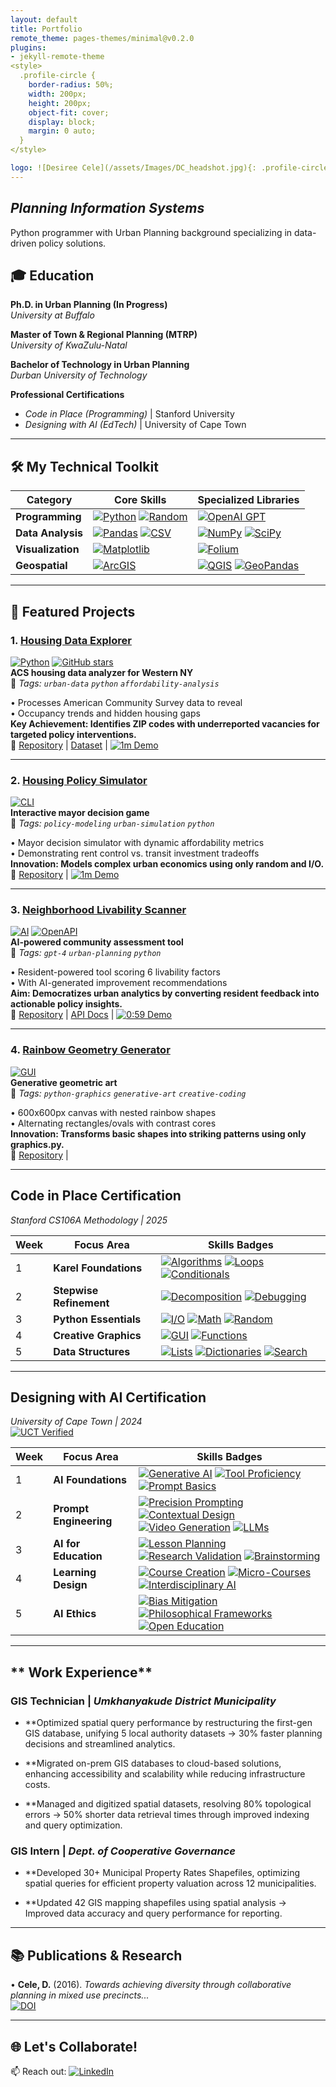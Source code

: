 ```yaml
---
layout: default
title: Portfolio
remote_theme: pages-themes/minimal@v0.2.0
plugins:
- jekyll-remote-theme
<style>
  .profile-circle {
    border-radius: 50%;
    width: 200px;
    height: 200px;
    object-fit: cover;
    display: block;
    margin: 0 auto;
  }
</style>

logo: ![Desiree Cele](/assets/Images/DC_headshot.jpg){: .profile-circle }
---
```

## *Planning Information Systems*  
Python programmer with Urban Planning background specializing in data-driven policy solutions.  

## 🎓 Education

**Ph.D. in Urban Planning (In Progress)**  
*University at Buffalo*  

**Master of Town & Regional Planning (MTRP)**  
*University of KwaZulu-Natal*  

**Bachelor of Technology in Urban Planning**  
*Durban University of Technology*  

**Professional Certifications**  
- *Code in Place (Programming)* | Stanford University  
- *Designing with AI (EdTech)*  | University of Cape Town  

---

## **🛠️ My Technical Toolkit**  

| Category              | Core Skills                                                                                     | Specialized Libraries                                                                           |
|-----------------------|------------------------------------------------------------------------------------------------|------------------------------------------------------------------------------------------------|
| **Programming**       | [![Python](https://img.shields.io/badge/Python-3.10+-3776AB?logo=python)](https://www.python.org/) [![Random](https://img.shields.io/badge/Random-StdLib-999999)](https://docs.python.org/3/library/random.html) | [![OpenAI GPT](https://img.shields.io/badge/OpenAI-GPT_4-412991?logo=openai)](https://platform.openai.com/docs) |
| **Data Analysis**     | [![Pandas](https://img.shields.io/badge/Pandas-2.0+-150458?logo=pandas)](https://pandas.pydata.org/) [![CSV](https://img.shields.io/badge/CSV-StdLib-239120)](https://docs.python.org/3/library/csv.html) | [![NumPy](https://img.shields.io/badge/NumPy-1.24+-013243?logo=numpy)](https://numpy.org/) [![SciPy](https://img.shields.io/badge/SciPy-1.10+-8CAAE6?logo=scipy)](https://scipy.org/) |
| **Visualization**     | [![Matplotlib](https://img.shields.io/badge/Matplotlib-3.7+-11557c?logo=matplotlib)](https://matplotlib.org/) | [![Folium](https://img.shields.io/badge/Folium-0.14+-77B829?logo=leaflet)](https://python-visualization.github.io/folium/) |
| **Geospatial**        | [![ArcGIS](https://img.shields.io/badge/ArcGIS-Pro-2C2D2E?logo=esri)](https://www.esri.com/) | [![QGIS](https://img.shields.io/badge/QGIS-3.28+-589632?logo=qgis)](https://qgis.org/) [![GeoPandas](https://img.shields.io/badge/GeoPandas-0.12+-E5A50C)](https://geopandas.org/) | 

---

## **🚀 Featured Projects**  

### **1. [Housing Data Explorer](https://github.com/Descele/CIP5-Project1)**  
[![Python](https://img.shields.io/badge/Python-3.10+-blue?logo=python&logoColor=white)](https://www.python.org/) 
[![GitHub stars](https://img.shields.io/github/stars/Descele/CIP5_Project1?style=social)](https://github.com/Descele/CIP5_Project1/stargazers)  
**ACS housing data analyzer for Western NY**  
📌 *Tags: `urban-data` `python` `affordability-analysis`*

• Processes American Community Survey data to reveal  
• Occupancy trends and hidden housing gaps  
**Key Achievement: Identifies ZIP codes with underreported vacancies for targeted policy interventions.**  
🔗 [Repository](https://github.com/Descele/CIP5_Project1) | [Dataset](https://www.census.gov/programs-surveys/acs) | [![1m Demo](https://img.shields.io/badge/▶_1:04_Demo-2d3e50?style=for-the-badge&logoColor=white)](https://www.loom.com/share/5df07986504e4ccaa9a161e0bd5bb3fb)

---

### **2. [Housing Policy Simulator](https://github.com/Descele/CIP5-Project2)**  
[![CLI](https://img.shields.io/badge/CLI-Game-yellowgreen)](https://en.wikipedia.org/wiki/Command-line_interface)   
**Interactive mayor decision game**  
📌 *Tags: `policy-modeling` `urban-simulation` `python`*  

• Mayor decision simulator with dynamic affordability metrics  
• Demonstrating rent control vs. transit investment tradeoffs  
**Innovation: Models complex urban economics using only random and I/O.**  
🔗 [Repository](https://github.com/Descele/CIP5_Project2) | [![1m Demo](https://img.shields.io/badge/▶_1:04_Demo-2d3e50?style=for-the-badge&logoColor=white)](https://www.loom.com/share/f62bdab0c76b434c9a75204b689badb6)

---

### **3. [Neighborhood Livability Scanner](https://github.com/Descele/CIP5-Project3)**  
[![AI](https://img.shields.io/badge/AI-GPT_4-9cf)](https://openai.com/gpt-4) 
[![OpenAPI](https://img.shields.io/badge/API-OpenAI-purple)](https://platform.openai.com/docs)  
**AI-powered community assessment tool**  
📌 *Tags: `gpt-4` `urban-planning` `python`*  

• Resident-powered tool scoring 6 livability factors  
• With AI-generated improvement recommendations  
**Aim: Democratizes urban analytics by converting resident feedback into actionable policy insights.**  
🔗 [Repository](https://github.com/Descele/CIP5_Project3) | [API Docs](https://platform.openai.com/docs) | [![0:59 Demo](https://img.shields.io/badge/▶_0:59_Demo-2d3e50?style=for-the-badge&logoColor=white)](https://www.loom.com/share/33536c0afa4141d698e2f0ff779f27ba)

---

### **4. [Rainbow Geometry Generator](https://github.com/Descele/CIP5_Project4)**  
[![GUI](https://img.shields.io/badge/GUI-Canvas-blue)](https://en.wikipedia.org/wiki/Graphical_user_interface)  
**Generative geometric art**  
📌 *Tags: `python-graphics` `generative-art` `creative-coding`*  

• 600x600px canvas with nested rainbow shapes  
• Alternating rectangles/ovals with contrast cores  
**Innovation: Transforms basic shapes into striking patterns using only graphics.py.**  
🔗 [Repository](https://github.com/Descele/CIP5_Project4) |

---
## Code in Place Certification  
*Stanford CS106A Methodology | 2025*  

| Week | Focus Area | Skills Badges |  
|------|------------|---------------|  
| 1 | **Karel Foundations** | [![Algorithms](https://img.shields.io/badge/-Algorithms-brightgreen)](https://compedu.stanford.edu/karel-reader/docs/python/en/chapter1.html) [![Loops](https://img.shields.io/badge/-For/While_Loops-blue)](https://compedu.stanford.edu/karel-reader/docs/python/en/chapter4.html) [![Conditionals](https://img.shields.io/badge/-If_Statements-orange)](https://compedu.stanford.edu/karel-reader/docs/python/en/chapter3.html) |  
| 2 | **Stepwise Refinement** | [![Decomposition](https://img.shields.io/badge/-Problem_Decomposition-9cf)](https://compedu.stanford.edu/karel-reader/docs/python/en/chapter7.html) [![Debugging](https://img.shields.io/badge/-Debugging-purple)](https://compedu.stanford.edu/codeinplace/faq#debugging) |  
| 3 | **Python Essentials** | [![I/O](https://img.shields.io/badge/-Input/Output-yellow)](https://docs.python.org/3/tutorial/inputoutput.html) [![Math](https://img.shields.io/badge/-Arithmetic-blue)](https://docs.python.org/3/tutorial/introduction.html#numbers) [![Random](https://img.shields.io/badge/-Random_Lib-success)](https://docs.python.org/3/library/random.html) |  
| 4 | **Creative Graphics** | [![GUI](https://img.shields.io/badge/-Canvas_Graphics-ff69b4)](https://cs.stanford.edu/people/nick/graphics-py/) [![Functions](https://img.shields.io/badge/-Modular_Code-important)](https://docs.python.org/3/tutorial/controlflow.html#defining-functions) |   
| 5 | **Data Structures** | [![Lists](https://img.shields.io/badge/-Lists-2d3e50)](https://docs.python.org/3/tutorial/datastructures.html) [![Dictionaries](https://img.shields.io/badge/-Dicts-8a2be2)](https://docs.python.org/3/tutorial/datastructures.html#dictionaries) [![Search](https://img.shields.io/badge/-Search_Algorithms-brightgreen)](https://compedu.stanford.edu/codeinplace/faq#searching) | 
---

## Designing with AI Certification  
*University of Cape Town | 2024*  
[![UCT Verified](https://img.shields.io/badge/QR_Verified_Credential-View_Here-228B22?style=flat-square)](https://qrcodeverify.uct.ac.za/?reference=42907982-01-AEEO)  

| Week | Focus Area | Skills Badges |  
|------|------------|---------------|  
| 1 | **AI Foundations** | [![Generative AI](https://img.shields.io/badge/-Generative_AI-8A2BE2)](https://cilt.uct.ac.za/Designing_with_AI#week1) [![Tool Proficiency](https://img.shields.io/badge/-OpenArt/Copilot-FF69B4)](https://cilt.uct.ac.za/Designing_with_AI#week1) [![Prompt Basics](https://img.shields.io/badge/-Prompt_Design-9CF)](https://cilt.uct.ac.za/Designing_with_AI#week1) |  
| 2 | **Prompt Engineering** | [![Precision Prompting](https://img.shields.io/badge/-Precision_Prompts-2D3E50)](https://cilt.uct.ac.za/Designing_with_AI#week2) [![Contextual Design](https://img.shields.io/badge/-Context_Design-008080)](https://cilt.uct.ac.za/Designing_with_AI#week2) [![Video Generation](https://img.shields.io/badge/-Invideo_Tool-4682B4)](https://cilt.uct.ac.za/Designing_with_AI#week2) [![LLMs](https://img.shields.io/badge/-LLM_Integration-000080)](https://cilt.uct.ac.za/Designing_with_AI#week2) |  
| 3 | **AI for Education** | [![Lesson Planning](https://img.shields.io/badge/-AI_Lesson_Design-20B2AA)](https://cilt.uct.ac.za/Designing_with_AI#week3) [![Research Validation](https://img.shields.io/badge/-Consensus_Tool-9370DB)](https://cilt.uct.ac.za/Designing_with_AI#week3) [![Brainstorming](https://img.shields.io/badge/-Ideamap-32CD32)](https://cilt.uct.ac.za/Designing_with_AI#week3) |  
| 4 | **Learning Design** | [![Course Creation](https://img.shields.io/badge/-Turboscribe-FF6347)](https://cilt.uct.ac.za/Designing_with_AI#week4) [![Micro-Courses](https://img.shields.io/badge/-Micro_Design-FFD700)](https://cilt.uct.ac.za/Designing_with_AI#week4) [![Interdisciplinary AI](https://img.shields.io/badge/-Cross_Disciplinary-4B0082)](https://cilt.uct.ac.za/Designing_with_AI#week4) |  
| 5 | **AI Ethics** | [![Bias Mitigation](https://img.shields.io/badge/-Bias_Detection-FF4500)](https://cilt.uct.ac.za/Designing_with_AI#week5) [![Philosophical Frameworks](https://img.shields.io/badge/-AI_Mediation-9932CC)](https://cilt.uct.ac.za/Designing_with_AI#week5) [![Open Education](https://img.shields.io/badge/-Accessibility-228B22)](https://cilt.uct.ac.za/Designing_with_AI#week5) |  
---
## ** Work Experience**  
### **GIS Technician** | *Umkhanyakude District Municipality*   
- **Optimized spatial query performance by restructuring the first-gen GIS database, unifying 5 local authority datasets → 30% faster planning decisions and streamlined analytics.

- **Migrated on-prem GIS databases to cloud-based solutions, enhancing accessibility and scalability while reducing infrastructure costs.

- **Managed and digitized spatial datasets, resolving 80% topological errors → 50% shorter data retrieval times through improved indexing and query optimization.

### **GIS Intern** | *Dept. of Cooperative Governance*  
- **Developed 30+ Municipal Property Rates Shapefiles, optimizing spatial queries for efficient property valuation across 12 municipalities.

- **Updated 42 GIS mapping shapefiles using spatial analysis → Improved data accuracy and query performance for reporting.

---

## **📚 Publications & Research**  
• **Cele, D.** (2016). *Towards achieving diversity through collaborative planning in mixed use precincts...*  
[![DOI](https://img.shields.io/badge/DOI-10.1234/abcd-blue)](https://www.researchgate.net/publication/315951040)

---

## 🌐 Let's Collaborate!  
📫 Reach out: [![LinkedIn](https://img.shields.io/badge/LinkedIn-0077B5?logo=linkedin)](https://www.linkedin.com/in/desiree-cele-783a7026/)
